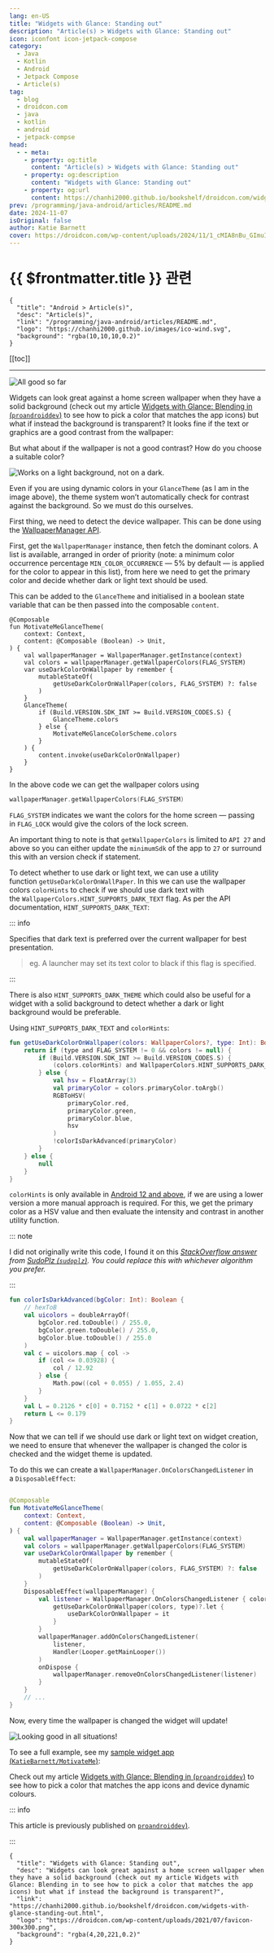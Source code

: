 ```yaml
---
lang: en-US
title: "Widgets with Glance: Standing out"
description: "Article(s) > Widgets with Glance: Standing out"
icon: iconfont icon-jetpack-compose
category:
  - Java
  - Kotlin
  - Android
  - Jetpack Compose
  - Article(s)
tag:
  - blog
  - droidcon.com
  - java
  - kotlin
  - android
  - jetpack-compse
head:
  - - meta:
    - property: og:title
      content: "Article(s) > Widgets with Glance: Standing out"
    - property: og:description
      content: "Widgets with Glance: Standing out"
    - property: og:url
      content: https://chanhi2000.github.io/bookshelf/droidcon.com/widgets-with-glance-standing-out.html
prev: /programming/java-android/articles/README.md
date: 2024-11-07
isOriginal: false
author: Katie Barnett
cover: https://droidcon.com/wp-content/uploads/2024/11/1_cMIA8nBu_GImuIfLIgioxQ-600x360.webp
---
```


# {{ $frontmatter.title }} 관련

```component VPCard
{
  "title": "Android > Article(s)",
  "desc": "Article(s)",
  "link": "/programming/java-android/articles/README.md",
  "logo": "https://chanhi2000.github.io/images/ico-wind.svg",
  "background": "rgba(10,10,10,0.2)"
}
```

[[toc]]

---

<SiteInfo
  name="Widgets with Glance: Standing out"
  desc="Widgets can look great against a home screen wallpaper when they have a solid background (check out my article Widgets with Glance: Blending in to see how to pick a color that matches the app icons) but what if instead the background is transparent?"
  url="https://droidcon.com/widgets-with-glance-standing-out"
  logo="https://droidcon.com/wp-content/uploads/2021/07/favicon-300x300.png"
  preview="https://droidcon.com/wp-content/uploads/2024/11/1_cMIA8nBu_GImuIfLIgioxQ-600x360.webp"/>

![All good so far](https://droidcon.com/wp-content/uploads/2024/11/1_cMIA8nBu_GImuIfLIgioxQ-600x360.webp)

Widgets can look great against a home screen wallpaper when they have a solid background (check out my article [Widgets with Glance: Blending in (<FontIcon icon="fa-brands fa-medium"/>`proandroiddev`)](https://proandroiddev.com/widgets-with-glance-blending-in-ae1e52a6cb6f) to see how to pick a color that matches the app icons) but what if instead the background is transparent? It looks fine if the text or graphics are a good contrast from the wallpaper:

But what about if the wallpaper is not a good contrast? How do you choose a suitable color?

![Works on a light background, not on a dark.](https://droidcon.com/wp-content/uploads/2024/11/1_L6ieC3kyYswQJ3F9FpRH6Q-600x360.webp)

Even if you are using dynamic colors in your `GlanceTheme` (as I am in the image above), the theme system won’t automatically check for contrast against the background. So we must do this ourselves.

First thing, we need to detect the device wallpaper. This can be done using the [<FontIcon icon="fa-brands fa-android"/>WallpaperManager API](https://developer.android.com/reference/android/app/WallpaperManager).

First, get the `WallpaperManager` instance, then fetch the dominant colors. A list is available, arranged in order of priority (note: a minimum color occurrence percentage `MIN_COLOR_OCCURRENCE` — 5% by default — is applied for the color to appear in this list), from here we need to get the primary color and decide whether dark or light text should be used.

This can be added to the `GlanceTheme` and initialised in a boolean state variable that can be then passed into the composable `content`.

```kotlin{6} title="MotivateMeGlanceTheme.kt"
@Composable
fun MotivateMeGlanceTheme(
    context: Context,
    content: @Composable (Boolean) -> Unit,
) {
    val wallpaperManager = WallpaperManager.getInstance(context)
    val colors = wallpaperManager.getWallpaperColors(FLAG_SYSTEM)
    var useDarkColorOnWallpaper by remember {
        mutableStateOf(
            getUseDarkColorOnWallPaper(colors, FLAG_SYSTEM) ?: false
        )
    }
    GlanceTheme(
        if (Build.VERSION.SDK_INT >= Build.VERSION_CODES.S) {
            GlanceTheme.colors
        } else {
            MotivateMeGlanceColorScheme.colors
        }
    ) {
        content.invoke(useDarkColorOnWallpaper)
    }
}
```

<!-- @include: https://gist.github.com/KatieBarnett/a708ad418930f630ce6733a2ed33d8f8/raw/dff62c8d3b2b81333b31bf306fde931934f838a9/MotivateMeGlanceTheme.kt -->

In the above code we can get the wallpaper colors using

```kotlin
wallpaperManager.getWallpaperColors(FLAG_SYSTEM)
```

`FLAG_SYSTEM` indicates we want the colors for the home screen — passing in `FLAG_LOCK` would give the colors of the lock screen.

An important thing to note is that `getWallpaperColors` is limited to `API 27` and above so you can either update the `minimumSdk` of the app to `27` or surround this with an version check if statement.

To detect whether to use dark or light text, we can use a utility function `getUseDarkColorOnWallPaper`. In this we can use the wallpaper colors `colorHints` to check if we should use dark text with the `WallpaperColors.HINT_SUPPORTS_DARK_TEXT` flag. As per the API documentation, `HINT_SUPPORTS_DARK_TEXT`:

::: info

Specifies that dark text is preferred over the current wallpaper for best presentation.  

> eg. A launcher may set its text color to black if this flag is specified.

:::

There is also `HINT_SUPPORTS_DARK_THEME` which could also be useful for a widget with a solid background to detect whether a dark or light background would be preferable.

Using `HINT_SUPPORTS_DARK_TEXT` and `colorHints`:

```kotlin title="WidgetUtil.kt"
fun getUseDarkColorOnWallpaper(colors: WallpaperColors?, type: Int): Boolean? {
    return if (type and FLAG_SYSTEM != 0 && colors != null) {
        if (Build.VERSION.SDK_INT >= Build.VERSION_CODES.S) {
            (colors.colorHints) and WallpaperColors.HINT_SUPPORTS_DARK_TEXT != 0
        } else {
            val hsv = FloatArray(3)
            val primaryColor = colors.primaryColor.toArgb()
            RGBToHSV(
                primaryColor.red,
                primaryColor.green,
                primaryColor.blue,
                hsv
            )
            !colorIsDarkAdvanced(primaryColor)
        }
    } else {
        null
    }
}
```

<!-- @include: https://gist.github.com/KatieBarnett/250ba461df486d9db169b66b021daf72/raw/eb002904924fc9f0b6c927d57c621735e380a43e/WidgetUtil.kt -->

`colorHints` is only available in [Android 12 and above](https://android.com/intl/en_au/android-12/#a12-color-reimagined), if we are using a lower version a more manual approach is required. For this, we get the primary color as a HSV value and then evaluate the intensity and contrast in another utility function.

::: note

I did not originally write this code, I found it on this *[<FontIcon icon="fa-brands fa-stack-overflow"/>StackOverflow answer](https://stackoverflow.com/a/41491220/4714860) from [SudoPlz (<FontIcon icon="fa-brands fa-stack-overflow"/>`sudoplz`)](https://stackoverflow.com/users/1658268/sudoplz). You could replace this with whichever algorithm you prefer.*

:::

```kotlin title="WidgetUtil.kt"
fun colorIsDarkAdvanced(bgColor: Int): Boolean {
    // hexToB
    val uicolors = doubleArrayOf(
        bgColor.red.toDouble() / 255.0,
        bgColor.green.toDouble() / 255.0,
        bgColor.blue.toDouble() / 255.0
    )
    val c = uicolors.map { col ->
        if (col <= 0.03928) {
            col / 12.92
        } else {
            Math.pow((col + 0.055) / 1.055, 2.4)
        }
    }
    val L = 0.2126 * c[0] + 0.7152 * c[1] + 0.0722 * c[2]
    return L <= 0.179
}
```

<!-- @include: https://gist.github.com/KatieBarnett/95ed365619d5846ba5cae38afcf4cf28/raw/e56f0f251d1e540702fd4e3cd6785d5037e81fbd/WidgetUtil.kt -->

Now that we can tell if we should use dark or light text on widget creation, we need to ensure that whenever the wallpaper is changed the color is checked and the widget theme is updated.

To do this we can create a `WallpaperManager.OnColorsChangedListener` in a `DisposableEffect`:

```kotlin title="MotivateMeGlanceTheme.kt"

@Composable
fun MotivateMeGlanceTheme(
    context: Context,
    content: @Composable (Boolean) -> Unit,
) {
    val wallpaperManager = WallpaperManager.getInstance(context)
    val colors = wallpaperManager.getWallpaperColors(FLAG_SYSTEM)
    var useDarkColorOnWallpaper by remember {
        mutableStateOf(
            getUseDarkColorOnWallpaper(colors, FLAG_SYSTEM) ?: false
        )
    }
    DisposableEffect(wallpaperManager) {
        val listener = WallpaperManager.OnColorsChangedListener { colors, type ->
            getUseDarkColorOnWallpaper(colors, type)?.let {
                useDarkColorOnWallpaper = it
            }
        }
        wallpaperManager.addOnColorsChangedListener(
            listener,
            Handler(Looper.getMainLooper())
        )
        onDispose {
            wallpaperManager.removeOnColorsChangedListener(listener)
        }
    }
    // ...
}
```

<!-- @include: https://gist.github.com/KatieBarnett/349352b14c35d5ed23a65e174d4a21ea/raw/1162b7b978457250d40f5ca932c3beb2b6c941bb/MotivateMeGlanceTheme.kt -->

Now, every time the wallpaper is changed the widget will update!

![Looking good in all situations!](https://droidcon.com/wp-content/uploads/2024/11/1_mky0GpsMOkUNapd6diKK2A-600x360.webp)

To see a full example, see my [sample widget app (<FontIcon icon="iconfont icon-github"/>`KatieBarnett/MotivateMe`)](https://github.com/KatieBarnett/MotivateMe/tree/workshop/Activity-12):

<SiteInfo
  name="KatieBarnett/MotivateMe"
  desc="Sample app for Widget Fever: A Hands-On Workshop with Jetpack Compose Glance & Gemini"
  url="https://github.com/KatieBarnett/MotivateMe/tree/workshop/Activity-12"
  logo="https://github.githubassets.com/favicons/favicon-dark.svg"
  preview="https://opengraph.githubassets.com/e48744e1af1e9e66eb80f2b5d2e02dc223574c5da2a50758e30a7af1b5bb0d3f/KatieBarnett/MotivateMe"/>

Check out my article [Widgets with Glance: Blending in (<FontIcon icon="fa-brands fa-medium"/>`proandroiddev`)](https://proandroiddev.com/widgets-with-glance-blending-in-ae1e52a6cb6f) to see how to pick a color that matches the app icons and device dynamic colours.

::: info

This article is previously published on [<FontIcon icon="fa-brands fa-medium"/>`proandroiddev`)](https://proandroiddev.com/widgets-with-glance-standing-out-33834eee2dee).

<SiteInfo
  name="Widgets with Glance: Standing out"
  desc="Detect wallpaper colors so transparent widgets do not get lost in the background"
  url="https://proandroiddev.com/widgets-with-glance-standing-out-33834eee2dee/"
  logo="https://miro.medium.com/v2/resize:fill:256:256/1*A8VytPZQhvUf_MG6hm_Dlw.png"
  preview="https://miro.medium.com/v2/resize:fit:1200/1*mky0GpsMOkUNapd6diKK2A.jpeg"/>

:::

<!-- TODO: add ARTICLE CARD -->
```component VPCard
{
  "title": "Widgets with Glance: Standing out",
  "desc": "Widgets can look great against a home screen wallpaper when they have a solid background (check out my article Widgets with Glance: Blending in to see how to pick a color that matches the app icons) but what if instead the background is transparent?",
  "link": "https://chanhi2000.github.io/bookshelf/droidcon.com/widgets-with-glance-standing-out.html",
  "logo": "https://droidcon.com/wp-content/uploads/2021/07/favicon-300x300.png",
  "background": "rgba(4,20,221,0.2)"
}
```

